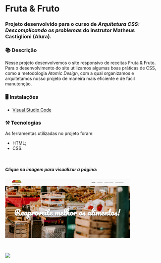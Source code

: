 # Fruta & Fruto

### Projeto desenvolvido para o curso de *Arquitetura CSS: Descomplicando os problemas* do instrutor Matheus Castiglioni (Alura).

### 📚  Descrição

Nesse projeto desenvolvemos o site responsivo de receitas Fruta & Fruto. 
Para o desenvolvimento do site utilizamos algumas boas práticas de CSS, como a metodologia *Atomic Design*, com a qual organizamos e arquitetamos nosso projeto de maneira mais eficiente e de fácil manutenção.

### 🖥️  Instalações

- [Visual Studio Code](https://code.visualstudio.com/download)

### ⚒️  Tecnologias

As ferramentas utilizadas no projeto foram:

- HTML;
- CSS.

&nbsp;

##### Clique na imagem para visualizar a página:


[<img src="img/site.png" alt="Foto do site fruta e fruto" width="80%"/>](https://fruta-fruto.claudinha.repl.co/)

&nbsp;


<a href="https://www.linkedin.com/in/claudia-nogueira-dos-anjos-b71726215/" target="_blank">
        <img src="https://img.shields.io/badge/claudiaanjos-%230077B5.svg?&style=for-the-badge&logo=linkedin&logoColor=white&link=mailto:https://www.linkedin.com/in/claudia-nogueira-dos-anjos-093407180/">
</a>
